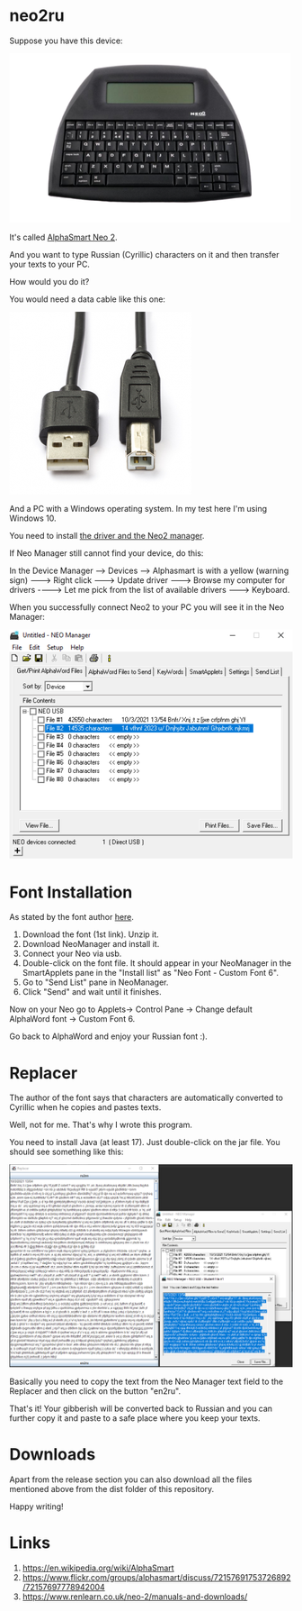 # neo2ru

Suppose you have this device:

![alt text](screenshots/neo2.png "")

It's called <a href="https://en.wikipedia.org/wiki/AlphaSmart">AlphaSmart Neo 2</a>.

And you want to type Russian (Cyrillic) characters on it and then transfer your texts to your PC.

How would you do it?

You would need a data cable like this one:

![alt text](screenshots/cable.jpg "")

And a PC with a Windows operating system. In my test here I'm using Windows 10.

You need to install <a href="https://www.renlearn.co.uk/neo-2/manuals-and-downloads/">the driver and the Neo2 manager</a>.

If Neo Manager still cannot find your device, do this:

In the Device Manager --> Devices --> Alphasmart is with a yellow (warning sign) ---> Right click ---> Update driver ---> Browse my computer for drivers ----> Let me pick from the list of available drivers ---> Keyboard.

When you successfully connect Neo2 to your PC you will see it in the Neo Manager:

![alt text](screenshots/neo_manager.png "")

# Font Installation

As stated by the font author <a href="https://www.flickr.com/groups/alphasmart/discuss/72157691753726892/72157697778942004">here</a>.

1. Download the font (1st link). Unzip it.
2. Download NeoManager and install it.
3. Connect your Neo via usb.
3. Double-click on the font file. It should appear in your NeoManager in the SmartApplets pane in the "Install list" as "Neo Font - Custom Font 6".
4. Go to "Send List" pane in NeoManager.
5. Click "Send" and wait until it finishes.

Now on your Neo go to Applets-> Control Pane -> Change default AlphaWord font -> Custom Font 6.

Go back to AlphaWord and enjoy your Russian font :).

# Replacer

The author of the font says that characters are automatically converted to Cyrillic when he copies and pastes texts.

Well, not for me. That's why I wrote this program.

You need to install Java (at least 17). Just double-click on the jar file. You should see something like this:

![alt text](screenshots/screenshot.png "")

Basically you need to copy the text from the Neo Manager text field to the Replacer and then click on the button "en2ru".

That's it! Your gibberish will be converted back to Russian and you can further copy it and paste to a safe place where you keep your texts.


# Downloads

Apart from the release section you can also download all the files mentioned above from the dist folder of this repository.

Happy writing!

# Links

1. https://en.wikipedia.org/wiki/AlphaSmart
2. https://www.flickr.com/groups/alphasmart/discuss/72157691753726892/72157697778942004
3. https://www.renlearn.co.uk/neo-2/manuals-and-downloads/
